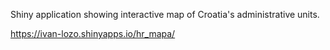 Shiny application showing interactive map of Croatia's administrative units.

https://ivan-lozo.shinyapps.io/hr_mapa/

